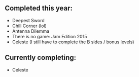 ## Completed this year: 
- Deepest Sword 
- Chill Corner (lol)
- Antenna Dilemma
- There is no game: Jam Edition 2015
- Celeste (I still have to complete the B sides / bonus levels)

## Currently completing:
- Celeste 
